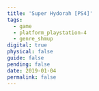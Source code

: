 ```yaml
---
title: 'Super Hydorah [PS4]'
tags:
  - game
  - platform_playstation-4
  - genre_shmup
digital: true
physical: false
guide: false
pending: false
date: 2019-01-04
permalink: false
---
```

